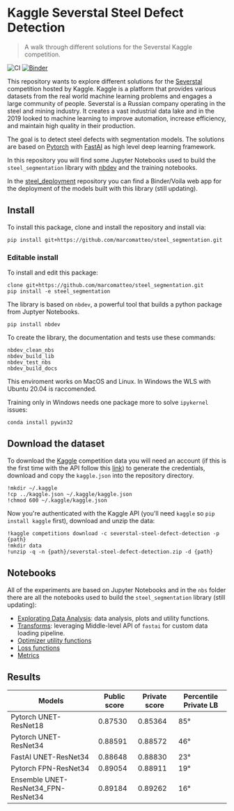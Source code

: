 # Kaggle Severstal Steel Defect Detection
> A walk through different solutions for the Severstal Kaggle competition.


![CI](https://github.com/marcomatteo/steel_segmentation/workflows/CI/badge.svg?branch=master) 
[![Binder](https://mybinder.org/badge_logo.svg)](https://mybinder.org/v2/gh/marcomatteo/steel_deployment/HEAD?urlpath=%2Fvoila%2Frender%2Fsteel_deploy.ipynb)

This repository wants to explore different solutions for the [Severstal](https://www.kaggle.com/c/severstal-steel-defect-detection/overview) competition hosted by Kaggle.
Kaggle is a platform that provides various datasets from the real world machine learning problems and engages a large community of people.
Severstal is a Russian company operating in the steel and mining industry. It creates a vast industrial data lake and in the 2019 looked to machine learning to improve automation, increase efficiency, and maintain high quality in their production.

The goal is to detect steel defects with segmentation models. The solutions are based on [Pytorch](https://pytorch.org/get-started/locally/) with [FastAI](https://docs.fast.ai/#Installing) as high level deep learning framework.

In this repository you will find some Jupyter Notebooks used to build the `steel_segmentation` library with [nbdev](https://nbdev.fast.ai/) and the training notebooks.

In the [steel_deployment](https://github.com/marcomatteo/steel_deployment) repository you can find a Binder/Voila web app for the deployment of the models built with this library (still updating).

## Install

To install this package, clone and install the repository and install via:

```
pip install git+https://github.com/marcomatteo/steel_segmentation.git
```

### Editable install

To install and edit this package:

```
clone git+https://github.com/marcomatteo/steel_segmentation.git
pip install -e steel_segmentation
```


The library is based on `nbdev`, a powerful tool that builds a python package from Juptyer Notebooks.

```
pip install nbdev
```

To create the library, the documentation and tests use these commands:
```
nbdev_clean_nbs
nbdev_build_lib
nbdev_test_nbs
nbdev_build_docs
```

This enviroment works on MacOS and Linux. In Windows the WLS with Ubuntu 20.04 is raccomended.

Training only in Windows needs one package more to solve `ipykernel` issues: 
```
conda install pywin32
```

## Download the dataset

To download the [Kaggle](https://www.kaggle.com/) competition data you will need an account (if this is the first time with the API follow this [link](https://github.com/Kaggle/kaggle-api)) to generate the credentials, download and copy the `kaggle.json` into the repository directory.

```
!mkdir ~/.kaggle
!cp ../kaggle.json ~/.kaggle/kaggle.json
!chmod 600 ~/.kaggle/kaggle.json
```

Now you're authenticated with the Kaggle API (you'll need `kaggle` so `pip install kaggle` first), download and unzip the data:

```
!kaggle competitions download -c severstal-steel-defect-detection -p {path}
!mkdir data
!unzip -q -n {path}/severstal-steel-defect-detection.zip -d {path}
```

## Notebooks

All of the experiments are based on Jupyter Notebooks and in the `nbs` folder there are all the notebooks used to build the `steel_segmentation` library (still updating):

- [Explorating Data Analysis](https://github.com/marcomatteo/steel_segmentation/tree/master/docs/eda.html): data analysis, plots and utility functions.
- [Transforms](https://github.com/marcomatteo/steel_segmentation/tree/master/docs/transforms.html): leveraging Middle-level API of `fastai` for custom data loading pipeline.
- [Optimizer utility functions](https://github.com/marcomatteo/steel_segmentation/tree/master/docs/optimizer.html)
- [Loss functions](https://github.com/marcomatteo/steel_segmentation/tree/master/docs/loss.html)
- [Metrics](https://github.com/marcomatteo/steel_segmentation/tree/master/docs/metrics.html)

## Results

|Models|Public score|Private score|Percentile Private LB|
|------|------------|-------------|----------|
|Pytorch UNET-ResNet18|0.87530|0.85364|85°|
|Pytorch UNET-ResNet34|0.88591|0.88572|46°|
|FastAI UNET-ResNet34|0.88648|0.88830|23°|
|Pytorch FPN-ResNet34|0.89054|0.88911|19°|
|Ensemble UNET-ResNet34_FPN-ResNet34|0.89184|0.89262|16°|
